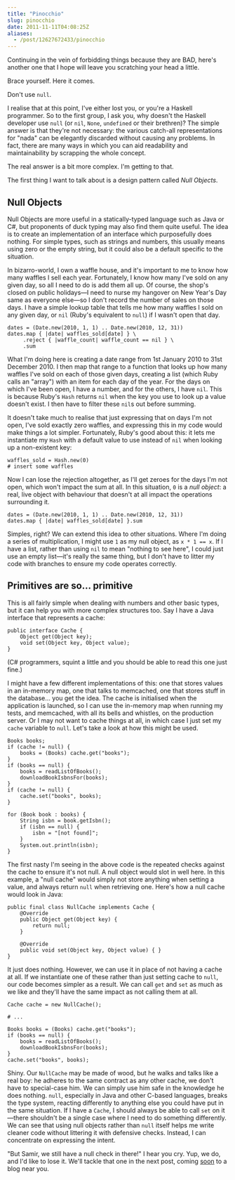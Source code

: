 ```yaml
---
title: "Pinocchio"
slug: pinocchio
date: 2011-11-11T04:08:25Z
aliases:
  - /post/12627672433/pinocchio
---
```


Continuing in the vein of forbidding things because they are BAD, here's
another one that I hope will leave you scratching your head a little.

Brace yourself. Here it comes.

Don't use `null`.

I realise that at this point, I've either lost you, or you're a Haskell
programmer. So to the first group, I ask you, why doesn't the Haskell
developer use `null` (or `nil`, `None`, `undefined` or their brethren)?
The simple answer is that they're not necessary: the various catch-all
representations for "nada" can be elegantly discarded without causing
any problems. In fact, there are many ways in which you can aid
readability and maintainability by scrapping the whole concept.

The real answer is a bit more complex. I'm getting to that.

The first thing I want to talk about is a design pattern called *Null
Objects*.

<!--more-->

Null Objects
------------

Null Objects are more useful in a statically-typed language such as Java
or C\#, but proponents of duck typing may also find them quite useful.
The idea is to create an implementation of an interface which
purposefully does nothing. For simple types, such as strings and
numbers, this usually means using zero or the empty string, but it could
also be a default specific to the situation.

In bizarro-world, I own a waffle house, and it's important to me to know
how many waffles I sell each year. Fortunately, I know how many I've
sold on any given day, so all I need to do is add them all up. Of
course, the shop's closed on public holidays—I need to nurse my hangover
on New Year's Day same as everyone else—so I don't record the number of
sales on those days. I have a simple lookup table that tells me how many
waffles I sold on any given day, or `nil` (Ruby's equivalent to `null`)
if I wasn't open that day.

    dates = (Date.new(2010, 1, 1) .. Date.new(2010, 12, 31))
    dates.map { |date| waffles_sold[date] } \
         .reject { |waffle_count| waffle_count == nil } \
         .sum

What I'm doing here is creating a date range from 1st January 2010 to
31st December 2010. I then map that range to a function that looks up
how many waffles I've sold on each of those given days, creating a list
(which Ruby calls an "array") with an item for each day of the year. For
the days on which I've been open, I have a number, and for the others, I
have `nil`. This is because Ruby's `Hash` returns `nil` when the key you
use to look up a value doesn't exist. I then have to filter these `nil`s
out before summing.

It doesn't take much to realise that just expressing that on days I'm
not open, I've sold exactly zero waffles, and expressing this in my code
would make things a lot simpler. Fortunately, Ruby's good about this: it
lets me instantiate my `Hash` with a default value to use instead of
`nil` when looking up a non-existent key:

    waffles_sold = Hash.new(0)
    # insert some waffles

Now I can lose the rejection altogether, as I'll get zeroes for the days
I'm not open, which won't impact the sum at all. In this situation, `0`
is a *null object*: a real, live object with behaviour that doesn't at
all impact the operations surrounding it.

    dates = (Date.new(2010, 1, 1) .. Date.new(2010, 12, 31))
    dates.map { |date| waffles_sold[date] }.sum

Simples, right? We can extend this idea to other situations. Where I'm
doing a series of multiplication, I might use `1` as my null object, as
`x * 1 == x`. If I have a list, rather than using `nil` to mean "nothing
to see here", I could just use an empty list—it's really the same thing,
but I don't have to litter my code with branches to ensure my code
operates correctly.

Primitives are so… primitive
----------------------------

This is all fairly simple when dealing with numbers and other basic
types, but it can help you with more complex structures too. Say I have
a Java interface that represents a cache:

    public interface Cache {
        Object get(Object key);
        void set(Object key, Object value);
    }

(C\# programmers, squint a little and you should be able to read this
one just fine.)

I might have a few different implementations of this: one that stores
values in an in-memory map, one that talks to memcached, one that stores
stuff in the database… you get the idea. The cache is initialised when
the application is launched, so I can use the in-memory map when running
my tests, and memcached, with all its bells and whistles, on the
production server. Or I may not want to cache things at all, in which
case I just set my `cache` variable to `null`. Let's take a look at how
this might be used.

    Books books;
    if (cache != null) {
        books = (Books) cache.get("books");
    }
    if (books == null) {
        books = readListOfBooks();
        downloadBookIsbnsFor(books);
    }
    if (cache != null) {
        cache.set("books", books);
    }

    for (Book book : books) {
        String isbn = book.getIsbn();
        if (isbn == null) {
            isbn = "[not found]";
        }
        System.out.println(isbn);
    }

The first nasty I'm seeing in the above code is the repeated checks
against the cache to ensure it's not null. A null object would slot in
well here. In this example, a "null cache" would simply not store
anything when setting a value, and always return `null` when retrieving
one. Here's how a null cache would look in Java:

    public final class NullCache implements Cache {
        @Override
        public Object get(Object key) {
            return null;
        }

        @Override
        public void set(Object key, Object value) { }
    }

It just does nothing. However, we can use it in place of not having a
cache at all. If we instantiate one of these rather than just setting
cache to `null`, our code becomes simpler as a result. We can call `get`
and `set` as much as we like and they'll have the same impact as not
calling them at all.

    Cache cache = new NullCache();

    # ...

    Books books = (Books) cache.get("books");
    if (books == null) {
        books = readListOfBooks();
        downloadBookIsbnsFor(books);
    }
    cache.set("books", books);

Shiny. Our `NullCache` may be made of wood, but he walks and talks like
a real boy: he adheres to the same contract as any other cache, we don't
have to special-case him. We can simply use him safe in the knowledge he
does nothing. `null`, especially in Java and other C-based languages,
breaks the type system, reacting differently to anything else you could
have put in the same situation. If I have a `Cache`, I should always be
able to call `set` on it—there shouldn't be a single case where I need
to do something differently. We can see that using null objects rather
than `null` itself helps me write cleaner code without littering it with
defensive checks. Instead, I can concentrate on expressing the intent.

"But Samir, we still have a null check in there!" I hear you cry. Yup,
we do, and I'd like to lose it. We'll tackle that one in the next post,
coming [soon](http://developer.valvesoftware.com/wiki/Valve_Time) to a
blog near you.
